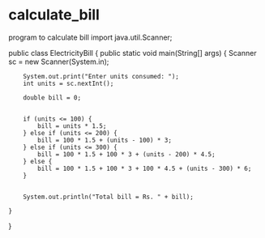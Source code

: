 # calculate_bill
program to calculate bill
import java.util.Scanner;

public class ElectricityBill {
    public static void main(String[] args) {
        Scanner sc = new Scanner(System.in);

        
        System.out.print("Enter units consumed: ");
        int units = sc.nextInt();

        double bill = 0;

        
        if (units <= 100) {
            bill = units * 1.5;
        } else if (units <= 200) {
            bill = 100 * 1.5 + (units - 100) * 3;
        } else if (units <= 300) {
            bill = 100 * 1.5 + 100 * 3 + (units - 200) * 4.5;
        } else {
            bill = 100 * 1.5 + 100 * 3 + 100 * 4.5 + (units - 300) * 6;
        }

    
        System.out.println("Total bill = Rs. " + bill);

    }
}
